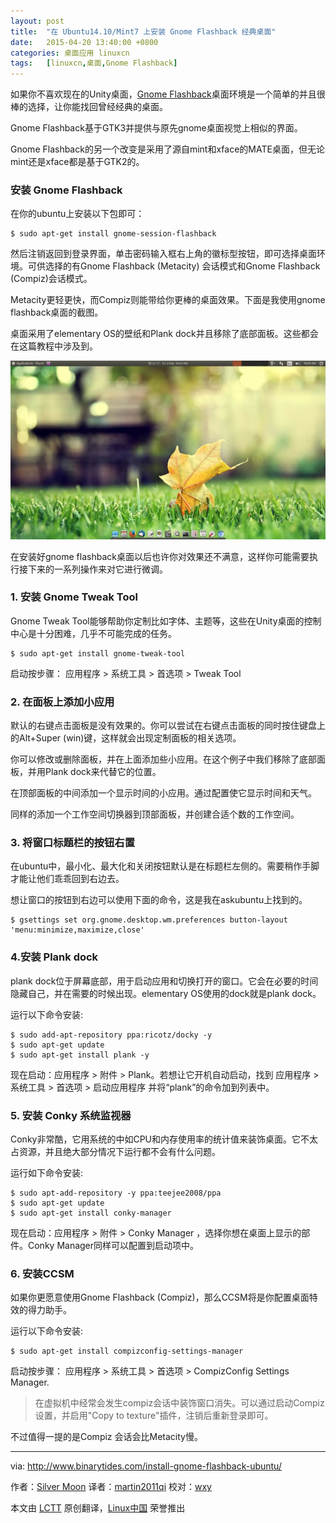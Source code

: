 ```yaml
---
layout: post
title:	"在 Ubuntu14.10/Mint7 上安装 Gnome Flashback 经典桌面"
date:	2015-04-20 13:40:00 +0800 
categories:	桌面应用 linuxcn 
tags:	[linuxcn,桌面,Gnome Flashback]
---
```



如果你不喜欢现在的Unity桌面，[Gnome Flashback](https://wiki.gnome.org/action/show/Projects/GnomeFlashback?action=show&redirect=GnomeFlashback)桌面环境是一个简单的并且很棒的选择，让你能找回曾经经典的桌面。


Gnome Flashback基于GTK3并提供与原先gnome桌面视觉上相似的界面。


Gnome Flashback的另一个改变是采用了源自mint和xface的MATE桌面，但无论mint还是xface都是基于GTK2的。


### 安装 Gnome Flashback


在你的ubuntu上安装以下包即可：



```
$ sudo apt-get install gnome-session-flashback

```

然后注销返回到登录界面，单击密码输入框右上角的徽标型按钮，即可选择桌面环境。可供选择的有Gnome Flashback (Metacity) 会话模式和Gnome Flashback (Compiz)会话模式。


Metacity更轻更快，而Compiz则能带给你更棒的桌面效果。下面是我使用gnome flashback桌面的截图。


桌面采用了elementary OS的壁纸和Plank dock并且移除了底部面板。这些都会在这篇教程中涉及到。


![](/Asserts/Images/album/201504/20/134422exq411ycntc1rrv7.jpg)


在安装好gnome flashback桌面以后也许你对效果还不满意，这样你可能需要执行接下来的一系列操作来对它进行微调。


### 1. 安装 Gnome Tweak Tool


Gnome Tweak Tool能够帮助你定制比如字体、主题等，这些在Unity桌面的控制中心是十分困难，几乎不可能完成的任务。



```
$ sudo apt-get install gnome-tweak-tool

```

启动按步骤： 应用程序 > 系统工具 > 首选项 > Tweak Tool


### 2. 在面板上添加小应用


默认的右键点击面板是没有效果的。你可以尝试在右键点击面板的同时按住键盘上的Alt+Super (win)键，这样就会出现定制面板的相关选项。


你可以修改或删除面板，并在上面添加些小应用。在这个例子中我们移除了底部面板，并用Plank dock来代替它的位置。


在顶部面板的中间添加一个显示时间的小应用。通过配置使它显示时间和天气。


同样的添加一个工作空间切换器到顶部面板，并创建合适个数的工作空间。


### 3. 将窗口标题栏的按钮右置


在ubuntu中，最小化、最大化和关闭按钮默认是在标题栏左侧的。需要稍作手脚才能让他们乖乖回到右边去。


想让窗口的按钮到右边可以使用下面的命令，这是我在askubuntu上找到的。



```
$ gsettings set org.gnome.desktop.wm.preferences button-layout 'menu:minimize,maximize,close'

```

### 4.安装 Plank dock


plank dock位于屏幕底部，用于启动应用和切换打开的窗口。它会在必要的时间隐藏自己，并在需要的时候出现。elementary OS使用的dock就是plank dock。


运行以下命令安装:



```
$ sudo add-apt-repository ppa:ricotz/docky -y 
$ sudo apt-get update 
$ sudo apt-get install plank -y

```

现在启动：应用程序 > 附件 > Plank。若想让它开机自动启动，找到 应用程序 > 系统工具 > 首选项 > 启动应用程序 并将“plank”的命令加到列表中。


### 5. 安装 Conky 系统监视器


Conky非常酷，它用系统的中如CPU和内存使用率的统计值来装饰桌面。它不太占资源，并且绝大部分情况下运行都不会有什么问题。


运行如下命令安装:



```
$ sudo apt-add-repository -y ppa:teejee2008/ppa
$ sudo apt-get update
$ sudo apt-get install conky-manager

```

现在启动：应用程序 > 附件 > Conky Manager ，选择你想在桌面上显示的部件。Conky Manager同样可以配置到启动项中。


### 6. 安装CCSM


如果你更愿意使用Gnome Flashback (Compiz)，那么CCSM将是你配置桌面特效的得力助手。


运行以下命令安装:



```
$ sudo apt-get install compizconfig-settings-manager

```

启动按步骤： 应用程序 > 系统工具 > 首选项 > CompizConfig Settings Manager.



> 
> 在虚拟机中经常会发生compiz会话中装饰窗口消失。可以通过启动Compiz设置，并启用"Copy to texture"插件，注销后重新登录即可。
> 
> 
> 


不过值得一提的是Compiz 会话会比Metacity慢。




---


via: <http://www.binarytides.com/install-gnome-flashback-ubuntu/>


作者：[Silver Moon](https://plus.google.com/117145272367995638274/posts) 译者：[martin2011qi](https://github.com/martin2011qi) 校对：[wxy](https://github.com/wxy)


本文由 [LCTT](https://github.com/LCTT/TranslateProject) 原创翻译，[Linux中国](http://linux.cn/) 荣誉推出
